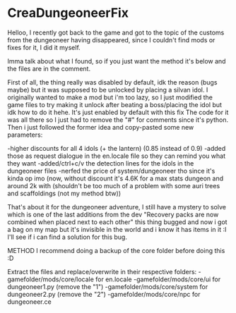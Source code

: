 # CreaDungeoneerFix

Helloo, I recently got back to the game and got to the topic of the customs from the dungeoneer having disappeared,
since I couldn't find mods or fixes for it, I did it myself.

Imma talk about what I found, so if you just want the method it's below and the files are in the comment.

First of all, the thing really was disabled by default, idk the reason (bugs maybe) but it was supposed to be unlocked by placing a silvan idol.
I originally wanted to make a mod but i'm too lazy,
so I just modified the game files to try making it unlock after beating a boss/placing the idol but idk how to do it hehe.
It's just enabled by default with this fix
The code for it was all there so I just had to remove the "#" for comments since it's python.
Then i just followed the former idea and copy-pasted some new parameters:

-higher discounts for all 4 idols (+ the lantern) (0.85 instead of 0.9)
-added those as request dialogue in the en.locale file so they can remind you what they want
-added/ctrl+c/v the detection lines for the idols in the dungeoneer files
-nerfed the price of system/dungeoneer tho since it's kinda op imo (now, without discount it's 4.6K for a max stats dungeon and around 2k with (shouldn't be too much of a problem with some auri trees and scaffoldings (not my method btw))

That's about it for the dungeoneer adventure,
I still have a mystery to solve which is one of the last additions from the dev "Recovery packs are now combined when placed next to each other" this thing bugged and now i got a bag on my map but it's invisible in the world and i know it has items in it :I
I'll see if i can find a solution for this bug.

METHOD I recommend doing a backup of the core folder before doing this :D

Extract the files and replace/overwrite in their respective folders:
-gamefolder/mods/core/locale for en.locale
-gamefolder/mods/core/ui for dungeoneer1.py (remove the "1")
-gamefolder/mods/core/system for dungeoneer2.py (remove the "2")
-gamefolder/mods/core/npc for dungeoneer.ce
